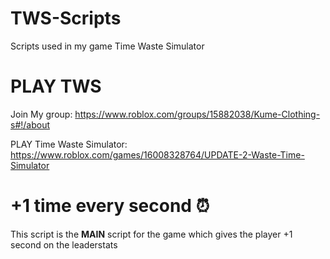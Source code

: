 # TWS-Scripts
Scripts used in my game Time Waste Simulator

# PLAY TWS
Join My group: https://www.roblox.com/groups/15882038/Kume-Clothing-s#!/about











PLAY Time Waste Simulator: https://www.roblox.com/games/16008328764/UPDATE-2-Waste-Time-Simulator

# +1 time every second ⏰
This script is the **MAIN** script for the game which gives the player +1 second on the leaderstats 
